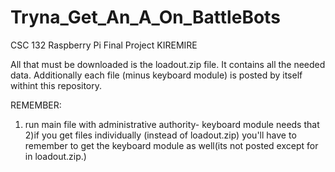 # Tryna_Get_An_A_On_BattleBots
CSC 132 Raspberry Pi Final Project KIREMIRE

All that must be downloaded is the loadout.zip file. It contains all the needed data. Additionally each file (minus keyboard module)
is posted by itself withint this repository.

REMEMBER:
1) run main file with administrative authority- keyboard module needs that
2)if you get files individually (instead of loadout.zip) you'll have to remember to get the keyboard module as well(its not posted except
for in loadout.zip.)
